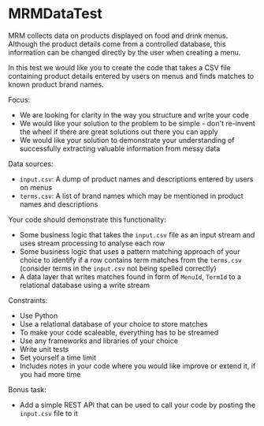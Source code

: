 # MRMDataTest

MRM collects data on products displayed on food and drink menus. Although the product details come from a controlled database, this information can be changed directly by the user when creating a menu.

In this test we would like you to create the code that takes a CSV file containing product details entered by users on menus and finds matches to known product brand names.

Focus:

- We are looking for clarity in the way you structure and write your code
- We would like your solution to the problem to be simple - don't re-invent the wheel if there are great solutions out there you can apply
- We would like your solution to demonstrate your understanding of successfully extracting valuable information from messy data

Data sources:

- `input.csv`: A dump of product names and descriptions entered by users on menus
- `terms.csv`: A list of brand names which may be mentioned in product names and descriptions

Your code should demonstrate this functionality:

- Some business logic that takes the `input.csv` file as an input stream and uses stream processing to analyse each row
- Some business logic that uses a pattern matching approach of your choice to identify if a row contains term matches from the `terms.csv` (consider terms in the `input.csv` not being spelled correctly)
- A data layer that writes matches found in form of `MenuId`, `TermId` to a relational database using a write stream

Constraints:

- Use Python
- Use a relational database of your choice to store matches
- To make your code scaleable, everything has to be streamed
- Use any frameworks and libraries of your choice
- Write unit tests
- Set yourself a time limit
- Includes notes in your code where you would like improve or extend it, if you had more time 

Bonus task:

- Add a simple REST API that can be used to call your code by posting the `input.csv` file to it